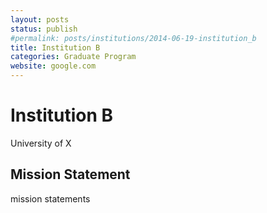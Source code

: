 ```yaml
---
layout: posts
status: publish
#permalink: posts/institutions/2014-06-19-institution_b
title: Institution B
categories: Graduate Program
website: google.com
---
```

# Institution B

  University of X

## Mission Statement

  mission statements 

  